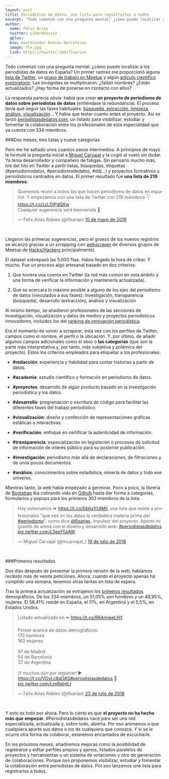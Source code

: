 ```yaml
---
layout: post
title: Periodistas de datos, una lista para registrarlos a todos
excerpt: "Todo comenzó con una pregunta mental: ¿cómo puedo localizar a los periodistas de datos en España? Un primer rastreo me proporcionó alguna lista de Twitter, un grupo de trabajo en Meetup y algún artículo científico exploratorio. Las incógnitas se multiplicaron: ¿faltan nombres? ¿Están actualizados? ¿Hay forma de ponerse en contacto con ellos?."
author:
  name: Félix Arias
  twitter: cibermensaje
  gplus:  
  bio: Coordinador Nuevas Narrativas
  image: flx.jpg
  link: https://twitter.com/flxarias
---
```

Todo comenzó con una pregunta mental: ¿cómo puedo localizar a los periodistas de datos en España? Un primer rastreo me proporcionó alguna [lista de Twitter](https://twitter.com/calvoesperanza/lists/periodismo-de-datos/members), un [grupo de trabajo en Meetup](https://www.meetup.com/es-ES/Madrid-Periodismo-de-datos-Meetup/) y algún [artículo científico exploratorio](https://revistas.ucm.es/index.php/ESMP/article/viewFile/52594/48347). Las incógnitas se multiplicaron: ¿faltan nombres? ¿Están actualizados? ¿Hay forma de ponerse en contacto con ellos?

La respuesta parecía obvia: había que crear **un proyecto de periodismo de datos sobre periodistas de datos** (entiéndase la redundancia). El proceso tenía que seguir las fases habituales: [búsqueda, extracción, limpieza, análisis, visualización](http://mip.umh.es/blog/2014/05/08/recursos_datos_cinco/)… Y había que testar cuanto antes el proyecto. Así se lanzó [periodistasdedatos.com](http://periodistasdedatos.com/), un listado para visibilizar, estudiar y fomentar la colaboración entre los profesionales de esta especialidad que ya cuenta con 334 miembros.

###Dos meses, tres listas y nueve categorías

Pero me he saltado unos cuantos pasos intermedios. A principios de mayo le formulé la pregunta inicial a [Miguel Carvajal](https://twitter.com/mcarvajal_) y la cogió al vuelo sin dudar. Ya tenía desarrollador y compañero de fatigas. Sin pensarlo mucho más, tiré del hilo en Twitter a partir listas, búsquedas, etiquetas (#periodismodatos, #periodismodedatos, #ddj...) y proyectos formativos y periodísticos centrados en datos. El primer resultado fue **una lista de 219 miembros**:

<blockquote class="twitter-tweet" data-lang="es"><p lang="es" dir="ltr">Queremos reunir a todos los que hacen periodismo de datos en español. Y empezamos con una lista de Twitter con 219 miembros 👇<a href="https://t.co/zzLDIPdQXw">https://t.co/zzLDIPdQXw</a>  <br>Cualquier sugerencia será bienvenida 🧐</p>&mdash; Félix Arias Robles (@flxarias) <a href="https://twitter.com/flxarias/status/994512224462000129?ref_src=twsrc%5Etfw">10 de mayo de 2018</a></blockquote>
<script async src="https://platform.twitter.com/widgets.js" charset="utf-8"></script>
<br>

Llegaron las primeras sugerencias, pero el grueso de los nuevos registros se alcanzó gracias a un *scrapping* con [webscraper](http://webscraper.io/) de diversos grupos de Meetup de [Hacks/Hackers](https://hackshackers.com/) principalmente).

El dataset sobrepasó las 5.000 filas. Había llegado la hora de cribar. Y mucho. Fue un proceso algo artesanal basado en dos criterios: 

1. Que tuviera una cuenta en Twitter (la red más común en esta ámbito y una forma de verificar la información y mantenerla actualizada).

2. Que se acercara lo máximo posible a alguno de los ejes del periodismo de datos (vinculados a sus fases): investigación, transparencia (búsqueda), desarrollo (extracción), análisis y visualización

Al mismo tiempo, se añadieron profesionales de las secciones de investigación, visualización y datos de medios y proyectos periodísticos innovadores, incluidos los del [ranking de innovación periodística](http://mip.umh.es/ranking/).

Era el momento de volver a *scrapear*, esta vez con los perfiles de Twitter, campos como el nombre, el perfil o la ubicación. Y, por último, de añadir algunos campos adicionales como el sexo o **las categorías** (que son la parte más interpretativa y, por tanto, más subjetiva y polémica del proyecto). Estos los criterios empleados para etiquetar a los profesionales:

* **#redacción**: experiencia y habilidad para contar historias a partir de datos.

* **#academia**: estudio científico y formación en periodismo de datos.

* **#proyectos**: desarrollo de algún producto basado en la investigación periodística y los datos.

* **#desarrollo**: programación o escritura de código para facilitar las diferentes fases del trabajo periodístico.

* **#visualización**: diseño y confección de representaciones gráficas estáticas o interactivas. 

* **#verificación**: enfoque en certificar la autenticidad de información.

* **#transparencia**: especialización en legislación o procesos de solicitud de información de interés público para su posterior publicación.

* **#investigación**: periodismo más allá de declaraciones, de filtraciones y de unos pocos documentos.

* **#análisis**: conocimientos sobre estadística, minería de datos y todo ese universo. 

Mientras tanto, la web había empezado a germinar. Poco a poco, la librería de [Bootstrap](https://getbootstrap.com/) iba cobrando vida en [Github](https://github.com/) hasta dar forma a categorías, formularios y popups para los primeros 303 miembros de la lista.

<blockquote class="twitter-tweet" data-lang="es"><p lang="es" dir="ltr">Hoy estrenamos ⏩ <a href="https://t.co/GbhxYUtMIi">https://t.co/GbhxYUtMIi</a>, una lista que reúne a profesionales &quot;que ven en los datos la verdadera materia prima del <a href="https://twitter.com/hashtag/periodismo?src=hash&amp;ref_src=twsrc%5Etfw">#periodismo</a>&quot;, como dice <a href="https://twitter.com/flxarias?ref_src=twsrc%5Etfw">@flxarias</a>, impulsor del proyecto. Aporto mi granito de arena con el diseño y desarrollo web: <a href="https://twitter.com/hashtag/periodistasdedatos?src=hash&amp;ref_src=twsrc%5Etfw">#periodistasdedatos</a> <a href="https://t.co/L5epYfJiAW">pic.twitter.com/L5epYfJiAW</a></p>&mdash; Miguel Carvajal (@mcarvajal_) <a href="https://twitter.com/mcarvajal_/status/1019894378955976704?ref_src=twsrc%5Etfw">19 de julio de 2018</a></blockquote>
<script async src="https://platform.twitter.com/widgets.js" charset="utf-8"></script>

<br>

###Primeros resultados

Dos días después de presentar la primera versión de la web, habíamos recibido más de veinte peticiones. Ahora, cuando el proyecto apenas ha cumplido una semana, tenemos otras tantas en lista de espera. 

Tras la primera actualización se extrajeron los [primeros resultados](http://periodistasdedatos.com/graficos.html) demográficos. De los 334 miembros, un 51,05% son hombres y un 48,95%, mujeres. El 58,41% reside en España, el 11%, en Argentina y el 5,5%, en Estados Unidos.

<blockquote class="twitter-tweet" data-conversation="none" data-lang="es"><p lang="es" dir="ltr">Listado actualizado en ⏩ <a href="https://t.co/R6AmieeLHY">https://t.co/R6AmieeLHY</a> <br><br>Primer avance de datos demográficos:<br>170 hombres<br>163 mujeres<br><br>97 de Madrid<br>54 de Barcelona<br>37 de Argentina<br><br>¡Y muchos aún por registrar! ▶️ <a href="https://t.co/VDvLc8aOAS">https://t.co/VDvLc8aOAS</a><a href="https://twitter.com/hashtag/periodistasdedatos?src=hash&amp;ref_src=twsrc%5Etfw">#periodistasdedatos</a> 🔁 <a href="https://t.co/LrpRqlnlLr">pic.twitter.com/LrpRqlnlLr</a></p>&mdash; Félix Arias Robles (@flxarias) <a href="https://twitter.com/flxarias/status/1021340914718044160?ref_src=twsrc%5Etfw">23 de julio de 2018</a></blockquote>
<script async src="https://platform.twitter.com/widgets.js" charset="utf-8"></script>
<br>

Y esto es todo por ahora. Pero lo cierto es que **el proyecto no ha hecho más que empezar**. #Periodistasdedatos nace para ser una red especializada, actualizada y, sobre todo, abierta. Por eso animamos a que cualquiera aporte sus datos o los de cualquiera que conozca. Y si se le ocurre otra forma de colaborar, estaremos encantados de escucharle.

En los próximos meses, añadiremos mejoras como la posibilidad de registrarse y editar perfiles propios y ajenos, listados paralelos de proyectos y herramientas o un sistema de votaciones y otro de generación de colaboraciones. Porque nos proponemos visibilizar, estudiar y fomentar la colaboración entre periodistas de datos. Por eso lanzamos una lista para registrarlos a todos.

